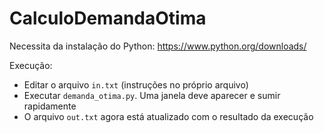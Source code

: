 # CalculoDemandaOtima

Necessita da instalação do Python: https://www.python.org/downloads/

Execução:

- Editar o arquivo `in.txt` (instruções no próprio arquivo)
- Executar `demanda_otima.py`. Uma janela deve aparecer e sumir rapidamente
- O arquivo `out.txt` agora está atualizado com o resultado da execução
